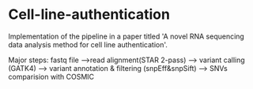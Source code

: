 # Cell-line-authentication

Implementation of the pipeline in a paper titled 'A novel RNA sequencing data analysis method for cell line authentication'.

Major steps:
fastq file -->read alignment(STAR 2-pass) --> variant calling (GATK4) --> variant annotation & filtering (snpEff&snpSift) --> SNVs comparision with COSMIC
